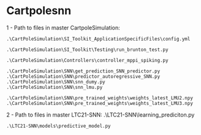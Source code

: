 # Cartpolesnn

1 - Path to files in master CartpoleSimulation:

	.\CartPoleSimulation\SI_Toolkit_ApplicationSpecificFiles\config.yml

	.\CartPoleSimulation\SI_Toolkit\Testing\run_brunton_test.py

	.\CartPoleSimulation\Controllers\controller_mppi_spiking.py

	.\CartPoleSimulation\SNN\get_prediction_SNN_predictor.py
	.\CartPoleSimulation\SNN\predictor_autoregressive_SNN.py
	.\CartPoleSimulation\SNN\snn_dumy.py
	.\CartPoleSimulation\SNN\snn_lmu.py

	.\CartPoleSimulation\SNN\pre_trained_weights\weights_latest_LMU2.npy
	.\CartPoleSimulation\SNN\pre_trained_weights\weights_latest_LMU3.npy

2 - Path to files in master LTC21-SNN:
	.\LTC21-SNN\learning_prediciton.py

	.\LTC21-SNN\models\predictive_model.py

